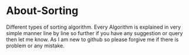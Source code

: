 # About-Sorting
Different types of sorting algorithm.
Every Algorithm is explained in very simple manner line by line so further if you have any suggestion or query then let me know.
As I am new to github so please forgive me if there is problem or any mistake.
